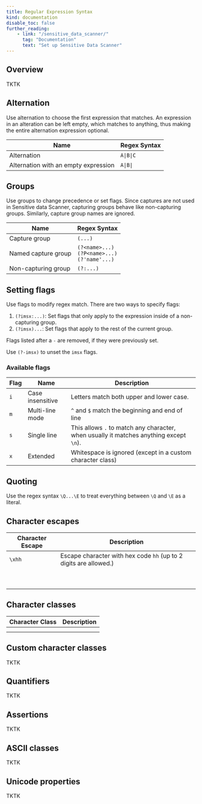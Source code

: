 ```yaml
---
title: Regular Expression Syntax
kind: documentation
disable_toc: false
further_reading:
    - link: "/sensitive_data_scanner/"
      tag: "Documentation"
      text: "Set up Sensitive Data Scanner"
---
```


## Overview

TKTK

<!-- {{< whatsnext desc="The available regex syntax you can use for custom Sensitive Data Scanner rules include:" >}}
    {{< nextlink href="" >}}Alternation{{< /nextlink >}}
    {{< nextlink href="" >}}Groups{{< /nextlink >}}
    {{< nextlink href="" >}}Setting flags{{< /nextlink >}}
    {{< nextlink href="" >}}{{< /nextlink >}}
{{< /whatsnext >}} -->


## Alternation

Use alternation to choose the first expression that matches. An expression in an alteration can be left empty, which matches to anything, thus making the entire alternation expression optional.

| Name                                 | Regex Syntax|
| ------------------------------------ | ------------|
| Alternation                          | `A\|B\|C`   |
| Alternation with an empty expression | `A\|B\|`    |


## Groups

Use groups to change precedence or set flags. Since captures are not used in Sensitive data Scanner, capturing groups behave like non-capturing groups. Similarly, capture group names are ignored.

| Name         | Regex Syntax                                          |
| ------------------- | ------------------------------------------------------ |
| Capture group       | `(...)`                                                |
| Named capture group | `(?<name>...)`<br> `(?P<name>...)` <br> `(?'name'...)` |
| Non-capturing group | `(?:...)`                                              |

## Setting flags

Use flags to modify regex match. There are two ways to specify flags:
1. `(?imsx:...)`: Set flags that only apply to the expression inside of a non-capturing group.
2. `(?imsx)...`: Set flags that apply to the rest of the current group.

Flags listed after a `-` are removed, if they were previously set.

Use `(?-imsx)` to unset the `imsx` flags.

### Available flags

| Flag | Name             | Description                                                                           |
| ---- | ---------------- | ------------------------------------------------------------------------------------- |
| `i`  | Case insensitive | Letters match both upper and lower case.                                              |
| `m`  | Multi-line mode  | `^` and `$` match the beginning and end of line                                       |
| `s`  | Single line       | This allows `.` to match any character, when usually it matches anything except `\n`).|
| `x`  | Extended         | Whitespace is ignored (except in a custom character class)                            |

## Quoting

Use the regex syntax `\Q...\E` to treat everything between `\Q` and `\E` as a literal.

## Character escapes

| Character Escape| Description                                                         |
| --------------- | ------------------------------------------------------------------- |
| `\xhh`          | Escape character with hex code `hh` (up to 2 digits are allowed.)   |
| | |
| | |
| | |
| | |
| | |
| | |
| | |
| | |
| | |

## Character classes

| Character Class | Description  |
| --------------- | ------------ |
| | |
| | |

## Custom character classes

TKTK

## Quantifiers

TKTK

## Assertions

TKTK

## ASCII classes

TKTK

## Unicode properties

TKTK



